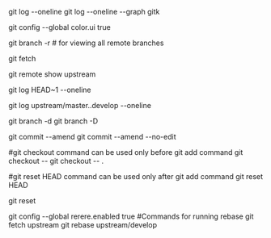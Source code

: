 git log --oneline
git log --oneline --graph
gitk


git config --global color.ui true


git branch -r # for viewing all remote branches

git fetch

git remote show upstream

git log HEAD~1 --oneline

git log upstream/master..develop --oneline

git branch -d <branch-name>
git branch -D <branch-name>

git commit --amend
git commit --amend --no-edit

#git checkout command can be used only before git add command
git checkout -- <filename>
git checkout -- .

#git reset HEAD command can be used only after git add command
git reset HEAD <fileName>

git reset <commitId>

git config --global rerere.enabled true
#Commands for running rebase
git fetch upstream
git rebase upstream/develop
